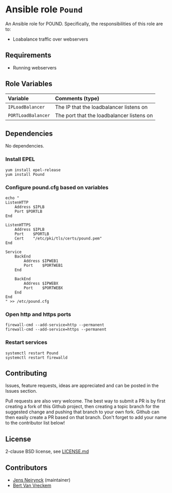 # Ansible role `Pound`

An Ansible role for POUND. Specifically, the responsibilities of this role are to:
 - Loabalance traffic over webservers

## Requirements

 - Running webservers

## Role Variables


| Variable   | Comments (type)  |
| :---       | :---             |
| `IPLoadBalancer` | The IP that the loadbalancer listens on |
| `PORTLoadBalancer` | The port that the loadbalancer listens on |

## Dependencies

No dependencies.

### Install EPEL
```
yum install epel-release
yum install Pound
```

### Configure pound.cfg based on variables
```
echo "
ListenHTTP
    Address $IPLB
    Port $PORTLB
End

ListenHTTPS
    Address $IPLB
    Port    $PORTLB
    Cert    "/etc/pki/tls/certs/pound.pem"
End

Service
    BackEnd
        Address $IPWEB1
        Port    $PORTWEB1
    End

    BackEnd
        Address $IPWEBX
        Port    $PORTWEBX
    End
End
" >> /etc/pound.cfg

```
### Open http and https ports
```
firewall-cmd --add-service=http --permanent
firewall-cmd --add-service=https --permanent
```
### Restart services
```
systemctl restart Pound
systemctl restart firewalld
```

## Contributing

Issues, feature requests, ideas are appreciated and can be posted in the Issues section.

Pull requests are also very welcome. The best way to submit a PR is by first creating a fork of this Github project, then creating a topic branch for the suggested change and pushing that branch to your own fork. Github can then easily create a PR based on that branch. Don't forget to add your name to the contributor list below!

## License

2-clause BSD license, see [LICENSE.md](LICENSE.md)

## Contributors

- [Jens Neirynck](https://github.com/JensNeirynck/) (maintainer)
- [Bert Van Vreckem](https://github.com/bertvv/)

